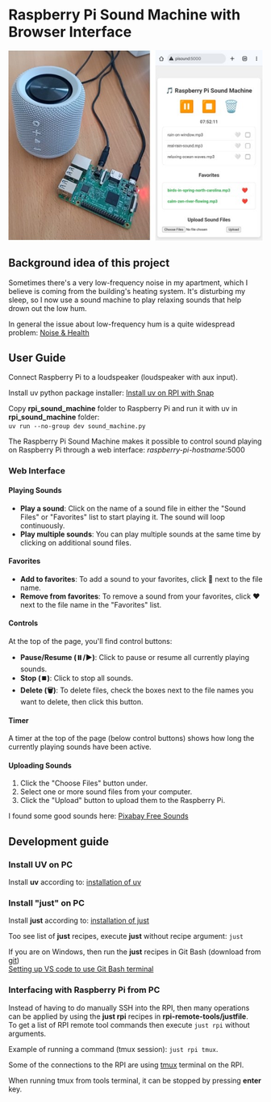 # Raspberry Pi Sound Machine with Browser Interface

![sound-machine](sound_machine.jpg)

## Background idea of this project

Sometimes there's a very low-frequency noise in my apartment, which I believe is coming from the building's heating system. It's disturbing my sleep, so I now use a sound machine to play relaxing sounds that help drown out the low hum.

In general the issue about low-frequency hum is a quite widespread problem: [Noise & Health](https://journals.lww.com/nohe/fulltext/2004/06230/low_frequency_noise_and_annoyance.6.aspx)

## User Guide

Connect Raspberry Pi to a loudspeaker (loudspeaker with aux input).

Install uv python package installer: [Install uv on RPI with Snap](https://snapcraft.io/install/astral-uv/raspbian)

Copy **rpi_sound_machine** folder to Raspberry Pi and run it with uv in **rpi_sound_machine** folder:<br>
```uv run --no-group dev sound_machine.py```

The Raspberry Pi Sound Machine makes it possible to control sound playing on Raspberry Pi through a web interface: *raspberry-pi-hostname*:5000

### Web Interface

#### Playing Sounds

* **Play a sound**: Click on the name of a sound file in either the "Sound Files" or "Favorites" list to start playing it. The sound will loop continuously.
* **Play multiple sounds**: You can play multiple sounds at the same time by clicking on additional sound files.

#### Favorites

* **Add to favorites**: To add a sound to your favorites, click 🤍 next to the file name.
* **Remove from favorites**: To remove a sound from your favorites, click ❤️ next to the file name in the "Favorites" list.

#### Controls

At the top of the page, you'll find control buttons:

* **Pause/Resume (⏸️/▶️)**: Click to pause or resume all currently playing sounds.
* **Stop (⏹️)**: Click to stop all sounds.
* **Delete (🗑️)**: To delete files, check the boxes next to the file names you want to delete, then click this button.

#### Timer

A timer at the top of the page (below control buttons) shows how long the currently playing sounds have been active.

#### Uploading Sounds

1. Click the "Choose Files" button under.
2. Select one or more sound files from your computer.
3. Click the "Upload" button to upload them to the Raspberry Pi.

I found some good sounds here: [Pixabay Free Sounds](https://pixabay.com/sound-effects/search/)

## Development guide

### Install UV on PC

Install **uv** according to: [installation of uv](https://github.com/christianhansenx/hansen-developer-notes/blob/main/tools-and-apps/uv/README.MD)

### Install "just" on PC

Install **just** according to: [installation of just](https://github.com/christianhansenx/hansen-developer-notes/blob/main/tools-and-apps/just/README.MD)

Too see list of **just** recipes, execute **just** without recipe argument: ```just```

If you are on Windows, then run the **just** recipes in Git Bash (download from  [git](https://git-scm.com/))<br>
[Setting up VS code to use Git Bash terminal](https://github.com/christianhansenx/hansen-developer-notes/blob/main/tools-and-apps/vs-code/README.MD#windows---git-bash-terminal)

### Interfacing with Raspberry Pi from PC

Instead of having to do manually SSH into the RPI, then many operations can be applied by using the **just rpi** recipes in **rpi-remote-tools/justfile**.<br>
To get a list of RPI remote tool commands then execute ```just rpi``` without arguments.

Example of running a command (tmux session): ```just rpi tmux```.

Some of the connections to the RPI are using [tmux](https://github.com/tmux/tmux/wiki) terminal on the RPI.<br>

When running tmux from tools terminal, it can be stopped by pressing **enter** key.
